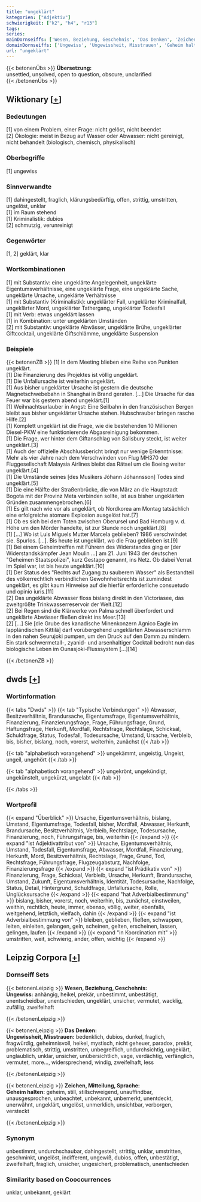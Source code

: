 ```yaml
---
title: "ungeklärt"
kategorien: ["Adjektiv"]
schwierigkeit: ["k2", "h4", "r13"]
tags:
series:
mainDornseiffs: ['Wesen, Beziehung, Geschehnis', 'Das Denken', 'Zeichen, Mitteilung, Sprache']
domainDornseiffs: ['Ungewiss', 'Ungewissheit, Misstrauen', 'Geheim halten']
url: "ungeklärt"
---
```


{{< betonenÜbs >}}
**Übersetzung:**  
unsettled, unsolved, open to question, obscure, unclarified  
{{< /betonenÜbs >}}

## Wiktionary [[+](https://de.wiktionary.org/wiki/ungeklärt)]

### Bedeutungen
[1] von einem Problem, einer Frage: nicht gelöst, nicht beendet  
[2] Ökologie: meist in Bezug auf Wasser oder Abwasser: nicht gereinigt, nicht behandelt (biologisch, chemisch, physikalisch)  

### Oberbegriffe
[1] ungewiss  

### Sinnverwandte
[1] dahingestellt, fraglich, klärungsbedürftig, offen, strittig, umstritten, ungelöst, unklar  
[1] im Raum stehend  
[1] Kriminalistik: dubios  
[2] schmutzig, verunreinigt  

### Gegenwörter
[1, 2] geklärt, klar  

### Wortkombinationen
[1] mit Substantiv: eine ungeklärte Angelegenheit, ungeklärte Eigentumsverhältnisse, eine ungeklärte Frage, eine ungeklärte Sache, ungeklärte Ursache, ungeklärte Verhältnisse  
[1] mit Substantiv (Kriminalistik): ungeklärter Fall, ungeklärter Kriminalfall, ungeklärter Mord, ungeklärter Tathergang, ungeklärter Todesfall  
[1] mit Verb: etwas ungeklärt lassen  
[1] in Kombination: unter ungeklärten Umständen  
[2] mit Substantiv: ungeklärte Abwässer, ungeklärte Brühe, ungeklärter Giftcocktail, ungeklärte Giftschlämme, ungeklärte Suspension  

### Beispiele
{{< betonenZB >}}
[1] In dem Meeting blieben eine Reihe von Punkten ungeklärt.  
[1] Die Finanzierung des Projektes ist völlig ungeklärt.  
[1] Die Unfallursache ist weiterhin ungeklärt.  
[1] Aus bisher ungeklärter Ursache ist gestern die deutsche Magnetschwebebahn in Shanghai in Brand geraten. […] Die Ursache für das Feuer war bis gestern abend ungeklärt.[1]  
[1] Weihnachtsurlauber in Angst: Eine Seilbahn in den französischen Bergen bleibt aus bisher ungeklärter Ursache stehen. Hubschrauber bringen rasche Hilfe.[2]  
[1] Komplett ungeklärt ist die Frage, wie die bestehenden 10 Millionen Diesel-PKW eine funktionierende Abgasreinigung bekommen.  
[1] Die Frage, wer hinter dem Giftanschlag von Salisbury steckt, ist weiter ungeklärt.[3]  
[1] Auch der offizielle Abschlussbericht bringt nur wenige Erkenntnisse: Mehr als vier Jahre nach dem Verschwinden von Flug MH370 der Fluggesellschaft Malaysia Airlines bleibt das Rätsel um die Boeing weiter ungeklärt.[4]  
[1]  Die Umstände seines [des Musikers Jóhann Jóhannsson] Todes sind ungeklärt.[5]  
[1] Die eine Hälfte der Straßenbrücke, die von März an die Hauptstadt Bogota mit der Provinz Meta verbinden sollte, ist aus bisher ungeklärten Gründen zusammengebrochen.[6]  
[1] Es gilt nach wie vor als ungeklärt, ob Nordkorea am Montag tatsächlich eine erfolgreiche atomare Explosion ausgelöst hat.[7]  
[1] Ob es sich bei dem Toten zwischen Oberursel und Bad Homburg v. d. Höhe um den Mörder handelte, ist zur Stunde noch ungeklärt.[8]  
[1] […] Wo ist Luis Miguels Mutter Marcela geblieben? 1986 verschwindet sie. Spurlos. […]. Bis heute ist ungeklärt, wo die Frau geblieben ist.[9]  
[1] Bei einem Geheimtreffen mit Führern des Widerstandes ging er [der Widerstandskämpfer Jean Moulin …] am 21. Juni 1943 der deutschen "Geheimen Staatspolizei", kurz Gestapo genannt, ins Netz. Ob dabei Verrat im Spiel war, ist bis heute ungeklärt.[10]  
[1] Der Status des "Rechts auf Zugang zu sauberem Wasser" als Bestandteil des völkerrechtlich verbindlichen Gewohnheitsrechts ist zumindest ungeklärt, es gibt kaum Hinweise auf die hierfür erforderliche consuetudo und opinio iuris.[11]  
[2] Das ungeklärte Abwasser floss bislang direkt in den Victoriasee, das zweitgrößte Trinkwasserreservoir der Welt.[12]  
[2] Bei Regen sind die Klärwerke von Palma schnell überfordert und ungeklärte Abwässer fließen direkt ins Meer.[13]  
[2] […] Sie [die Grube des kanadische Minenkonzern Agnico Eagle im lappländischen Kittilä] darf vorübergehend ungeklärten Abwasserschlamm in den nahen Seurujoki pumpen, um den Druck auf den Damm zu mindern. Ein stark schwermetall-, zyanid- und arsenhaltiger Cocktail bedroht nun das biologische Leben im Ounasjoki-Flusssystem […][14]  

{{< /betonenZB >}}


## dwds [[+](https://www.dwds.de/wb/ungeklärt)]

### Wortinformation
{{< tabs "Dwds" >}}
{{< tab "Typische Verbindungen" >}}
Abwasser, Besitzverhältnis, Brandursache, Eigentumsfrage, Eigentumsverhältnis, Finanzierung, Finanzierungsfrage, Frage, Führungsfrage, Grund, Haftungsfrage, Herkunft, Mordfall, Rechtsfrage, Rechtslage, Schicksal, Schuldfrage, Status, Todesfall, Todesursache, Umstand, Ursache, Verbleib, bis, bisher, bislang, noch, vorerst, weiterhin, zunächst
{{< /tab >}}

{{< tab "alphabetisch vorangehend" >}}
ungekämmt, ungeistig, Ungeist, ungeil, ungehört
{{< /tab >}}

{{< tab "alphabetisch vorangehend" >}}
ungekrönt, ungekündigt, ungekünstelt, ungekürzt, ungelabt
{{< /tab >}}

{{< /tabs >}}

### Wortprofil
{{< expand "Überblick" >}} Ursache, Eigentumsverhältnis, bislang, Umstand, Eigentumsfrage, Todesfall, bisher, Mordfall, Abwasser, Herkunft, Brandursache, Besitzverhältnis, Verbleib, Rechtslage, Todesursache, Finanzierung, noch, Führungsfrage, bis, weiterhin {{< /expand >}}
{{< expand "ist Adjektivattribut von" >}} Ursache, Eigentumsverhältnis, Umstand, Todesfall, Eigentumsfrage, Abwasser, Mordfall, Finanzierung, Herkunft, Mord, Besitzverhältnis, Rechtslage, Frage, Grund, Tod, Rechtsfrage, Führungsfrage, Flugzeugabsturz, Nachfolge, Finanzierungsfrage {{< /expand >}}
{{< expand "ist Prädikativ von" >}} Finanzierung, Frage, Schicksal, Verbleib, Ursache, Herkunft, Brandursache, Umstand, Zukunft, Eigentumsverhältnis, Identität, Todesursache, Nachfolge, Status, Detail, Hintergrund, Schuldfrage, Unfallursache, Rolle, Unglücksursache {{< /expand >}}
{{< expand "hat Adverbialbestimmung" >}} bislang, bisher, vorerst, noch, weiterhin, bis, zunächst, einstweilen, weithin, rechtlich, heute, immer, ebenso, völlig, weiter, ebenfalls, weitgehend, letztlich, vielfach, dahin {{< /expand >}}
{{< expand "ist Adverbialbestimmung von" >}} bleiben, geblieben, fließen, schwappen, leiten, einleiten, gelangen, geln, scheinen, gelten, erscheinen, lassen, gelingen, laufen {{< /expand >}}
{{< expand "in Koordination mit" >}} umstritten, weit, schwierig, ander, offen, wichtig {{< /expand >}}

## Leipzig Corpora [[+](https://corpora.uni-leipzig.de/en/res?word=ungeklärt&corpusId=deu_newscrawl-public_2018)]

### Dornseiff Sets
{{< betonenLeipzig >}}
**Wesen, Beziehung, Geschehnis:**  
**Ungewiss:** anhängig, heikel, prekär, unbestimmt, unbestätigt, unentscheidbar, unentschieden, ungeklärt, unsicher, vermutet, wacklig, zufällig, zweifelhaft  

{{< /betonenLeipzig >}}


{{< betonenLeipzig >}}
**Das Denken:**  
**Ungewissheit, Misstrauen:** bedenklich, dubios, dunkel, fraglich, fragwürdig, geheimnisvoll, heikel, mystisch, nicht geheuer, paradox, prekär, problematisch, strittig, umstritten, unbegreiflich, undurchsichtig, ungeklärt, unglaublich, unklar, unsicher, unübersichtlich, vage, verdächtig, verfänglich, vermutet, more..., widersprechend, windig, zweifelhaft, less  

{{< /betonenLeipzig >}}


{{< betonenLeipzig >}}
**Zeichen, Mitteilung, Sprache:**  
**Geheim halten:** geheim, still, stillschweigend, unauffindbar, unausgesprochen, unbeachtet, unbekannt, unbemerkt, unentdeckt, unerwähnt, ungeklärt, ungelöst, unmerklich, unsichtbar, verborgen, versteckt  

{{< /betonenLeipzig >}}

### Synonym
unbestimmt, undurchschaubar, dahingestellt, strittig, unklar, umstritten, geschminkt, ungelöst, indifferent, ungewiß, dubios, offen, unbestätigt, zweifelhaft, fraglich, unsicher, ungesichert, problematisch, unentschieden


### Similarity based on Cooccurrences
unklar, unbekannt, geklärt

